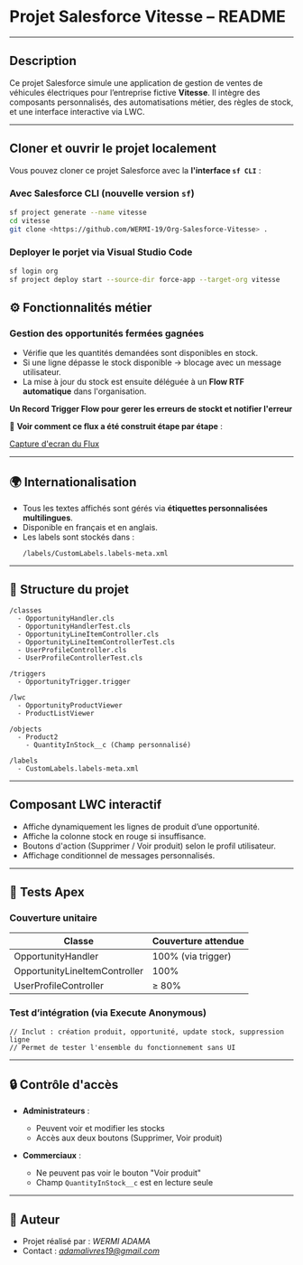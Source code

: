# Projet Salesforce Vitesse – README

---

##  Description

Ce projet Salesforce simule une application de gestion de ventes de véhicules électriques pour l’entreprise fictive **Vitesse**. Il intègre des composants personnalisés, des automatisations métier, des règles de stock, et une interface interactive via LWC.

---

## Cloner et ouvrir le projet localement

Vous pouvez cloner ce projet Salesforce avec la **l'interface `sf CLI`** :

### Avec Salesforce CLI (nouvelle version `sf`)
```bash
sf project generate --name vitesse
cd vitesse
git clone <https://github.com/WERMI-19/Org-Salesforce-Vitesse> .
```

### Deployer le porjet via Visual Studio Code
```bash
sf login org
sf project deploy start --source-dir force-app --target-org vitesse
```

## ⚙️ Fonctionnalités métier

###  Gestion des opportunités fermées gagnées
- Vérifie que les quantités demandées sont disponibles en stock.
- Si une ligne dépasse le stock disponible → blocage avec un message utilisateur.
- La mise à jour du stock est ensuite déléguée à un **Flow RTF automatique** dans l'organisation.

**Un Record Trigger Flow pour gerer les erreurs de stockt et notifier l'erreur**

📌 **Voir comment ce flux a été construit étape par étape** :  

[Capture d'ecran du Flux](https://vitesse-dev-ed.trailblaze.my.salesforce.com/sfc/p/#d200000BXHAD/a/d20000001rLd/r4n6.LlfKbTzOEP.VFhrqloavxxhww7BPgOl2GfmovQ)

---

## 🌍 Internationalisation

- Tous les textes affichés sont gérés via **étiquettes personnalisées multilingues**.
- Disponible en français et en anglais.
- Les labels sont stockés dans :
  ```
  /labels/CustomLabels.labels-meta.xml
  ```

---

## 📁 Structure du projet

```
/classes
  - OpportunityHandler.cls
  - OpportunityHandlerTest.cls
  - OpportunityLineItemController.cls
  - OpportunityLineItemControllerTest.cls
  - UserProfileController.cls
  - UserProfileControllerTest.cls

/triggers
  - OpportunityTrigger.trigger

/lwc
  - OpportunityProductViewer
  - ProductListViewer

/objects
  - Product2
    - QuantityInStock__c (Champ personnalisé)

/labels
  - CustomLabels.labels-meta.xml
```

---

##  Composant LWC interactif
- Affiche dynamiquement les lignes de produit d’une opportunité.
- Affiche la colonne stock en rouge si insuffisance.
- Boutons d'action (Supprimer / Voir produit) selon le profil utilisateur.
- Affichage conditionnel de messages personnalisés.

---

## 🧪 Tests Apex

### Couverture unitaire
| Classe                          | Couverture attendue |
|----------------------------------|----------------------|
| OpportunityHandler               | 100% (via trigger)   |
| OpportunityLineItemController    | 100%                 |
| UserProfileController            | ≥ 80%                |

### Test d’intégration (via Execute Anonymous)

```apex
// Inclut : création produit, opportunité, update stock, suppression ligne
// Permet de tester l'ensemble du fonctionnement sans UI
```

---

## 🔒 Contrôle d'accès

- **Administrateurs** :
  - Peuvent voir et modifier les stocks
  - Accès aux deux boutons (Supprimer, Voir produit)

- **Commerciaux** :
  - Ne peuvent pas voir le bouton "Voir produit"
  - Champ `QuantityInStock__c` est en lecture seule

---

## 👤 Auteur

- Projet réalisé par : *WERMI ADAMA*
- Contact : *adamalivres19@gmail.com*
